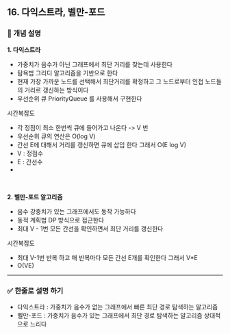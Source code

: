 ## 16. 다익스트라, 벨만-포드

### 🧠 개념 설명

**1. 다익스트라**
  - 가중치가 음수가 아닌 그래프에서 최단 거리를 찾는데 사용한다
  - 탐욕법 그리디 알고리즘을 기반으로 한다
  - 현재 가장 가까운 노드를 선택해서 최단거리를 확정하고 그 노드로부터 인접 노드들의 거리르 갱신하는 방식이다
  - 우선순위 큐 PriorityQueue 를 사용해서 구현한다

시간복잡도
  - 각 정점이 최소 한번씩 큐에 들어가고 나온다 -> V 번
  - 우선순위 큐의 연산은 O(log V)
  - 간선 E에 대해서 거리를 캥신하면 큐에 삽입 한다 그래서 O(E log V)
  - V : 정점수
  - E : 간선수
  - 

<br/>

**2. 벨만-포드 알고리즘**
  - 음수 강중치가 있는 그래프에서도 동작 가능하다
  - 동적 계획법 DP 방식으로 접근한다
  - 최대 V - 1번 모든 간선을 확인하면서 최단 거리를 갱신한다

시간복잡도
  - 최대 V-1번 반복 하고 매 반복마다 모든 간선 E개를 확인한다 그래서 V*E
  - O(VE)

---
### ✅ 한줄로 설명 하기
- 다익스트라 : 가중치가 음수가 없는 그래프에서 빠른 최단 경로 탐색하는 알고리즘
- 벨만-포드 : 가중치가 음수가 있는 그래프에서 최단 경로 탐색하는 알고리즘 상대적으로 느리다 
